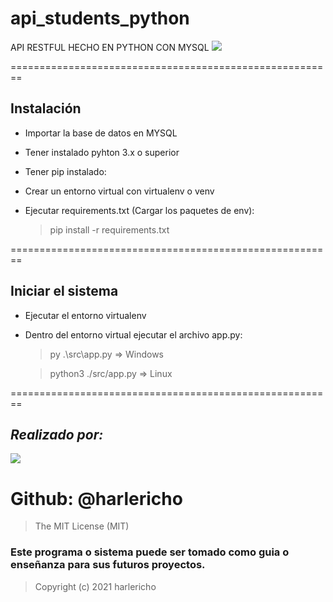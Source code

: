 # api_students_python
API RESTFUL HECHO EN PYTHON CON MYSQL
![](https://miro.medium.com/max/2000/1*czdclydbZoCoZdapZmUjkw.png)

========================================================
## Instalación
- Importar la base de datos en MYSQL
- Tener instalado pyhton 3.x o superior
- Tener pip instalado:
- Crear un entorno virtual con virtualenv o venv
- Ejecutar requirements.txt (Cargar los paquetes de env):

   > pip install -r requirements.txt


========================================================

## Iniciar el sistema
- Ejecutar el entorno virtualenv
- Dentro del entorno virtual ejecutar el archivo app.py:

   > py .\src\app.py => Windows

   > python3 ./src/app.py => Linux


========================================================

## _Realizado por:_
![](https://avatars.githubusercontent.com/u/42042270?s=48&v=4)

# Github: @harlericho

> The MIT License (MIT)

### Este programa o sistema puede ser tomado como guia o enseñanza para sus futuros  proyectos.
> Copyright (c) 2021 harlericho

